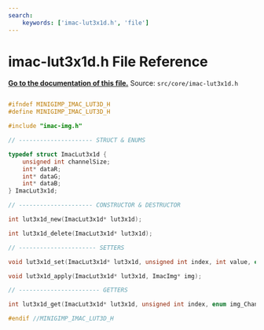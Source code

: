 ```yaml
---
search:
    keywords: ['imac-lut3x1d.h', 'file']
---
```


# imac-lut3x1d.h File Reference

**[Go to the documentation of this file.](imac-lut3x1d_8h.md)**
Source: `src/core/imac-lut3x1d.h`

    
    
    
    
    
    
    
    
      
      
    
    
    
```cpp

#ifndef MINIGIMP_IMAC_LUT3D_H
#define MINIGIMP_IMAC_LUT3D_H

#include "imac-img.h"

// --------------------- STRUCT & ENUMS

typedef struct ImacLut3x1d {
    unsigned int channelSize;
    int* dataR;
    int* dataG;
    int* dataB;
} ImacLut3x1d;

// --------------------- CONSTRUCTOR & DESTRUCTOR

int lut3x1d_new(ImacLut3x1d* lut3x1d);

int lut3x1d_delete(ImacLut3x1d* lut3x1d);

// ---------------------- SETTERS

void lut3x1d_set(ImacLut3x1d* lut3x1d, unsigned int index, int value, enum img_Channel c);

void lut3x1d_apply(ImacLut3x1d* lut3x1d, ImacImg* img);

// ----------------------- GETTERS

int lut3x1d_get(ImacLut3x1d* lut3x1d, unsigned int index, enum img_Channel c);

#endif //MINIGIMP_IMAC_LUT3D_H
```


    
  
